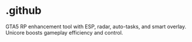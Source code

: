 # .github
GTA5 RP enhancement tool with ESP, radar, auto-tasks, and smart overlay. Unicore boosts gameplay efficiency and control.

